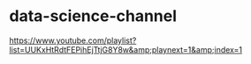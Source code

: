 # data-science-channel
https://www.youtube.com/playlist?list=UUKxHtRdtFEPihEjTtjG8Y8w&amp;playnext=1&amp;index=1
